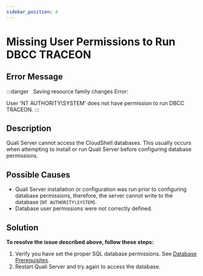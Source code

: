```yaml
---
sidebar_position: 4
---
```


# Missing User Permissions to Run DBCC TRACEON

## Error Message

:::danger &nbsp;
Saving resource family changes Error:

User 'NT AUTHORITY\\SYSTEM' does not have permission to run DBCC TRACEON.
:::
## Description

Quali Server cannot access the CloudShell databases. This usually occurs when attempting to install or run Quali Server before configuring database permissions.

## Possible Causes

- Quali Server installation or configuration was run prior to configuring database permissions, therefore, the server cannot write to the database (`NT AUTHORITY\SYSTEM`).
- Database user permissions were not correctly defined.

## Solution

**To resolve the issue described above, follow these steps:**

1. Verify you have set the proper SQL database permissions. See [Database Prerequisites](https://help.quali.com/Online%20Help/0.0/Portal/Content/IG/Overview/db-prereqs.htm). 
2. Restart Quali Server and try again to access the database.
